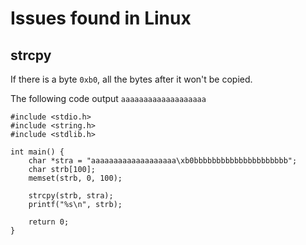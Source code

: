 # Issues found in Linux

## strcpy

If there is a byte `0xb0`, all the bytes after it won't be copied.

The following code output `aaaaaaaaaaaaaaaaaaa`

```
#include <stdio.h>
#include <string.h>
#include <stdlib.h>

int main() {
	char *stra = "aaaaaaaaaaaaaaaaaaa\xb0bbbbbbbbbbbbbbbbbbbbb";
	char strb[100];
	memset(strb, 0, 100);

	strcpy(strb, stra);
	printf("%s\n", strb);

	return 0;
}

```
